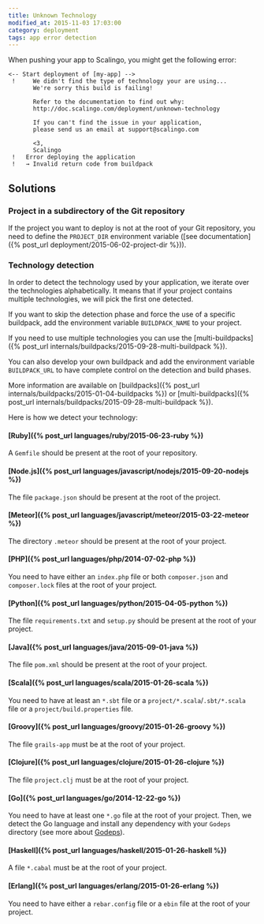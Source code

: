 ```yaml
---
title: Unknown Technology
modified_at: 2015-11-03 17:03:00
category: deployment
tags: app error detection
---
```


When pushing your app to Scalingo, you might get the following error:

```text
<-- Start deployment of [my-app] -->
 !     We didn't find the type of technology your are using...
       We're sorry this build is failing!

       Refer to the documentation to find out why:
       http://doc.scalingo.com/deployment/unknown-technology

       If you can't find the issue in your application,
       please send us an email at support@scalingo.com

       <3,
       Scalingo
 !   Error deploying the application
 !   → Invalid return code from buildpack
```

## Solutions

### Project in a subdirectory of the Git repository

If the project you want to deploy is not at the root of your Git repository,
you need to define the `PROJECT_DIR` environment variable ([see
documentation]({% post_url deployment/2015-06-02-project-dir %})).

### Technology detection

In order to detect the technology used by your application, we iterate over the
technologies alphabetically. It means that if your project contains multiple
technologies, we will pick the first one detected.

If you want to skip the detection phase and force the use of a specific
buildpack, add the environment variable `BUILDPACK_NAME` to your project.

If you need to use multiple technologies you can use the [multi-buildpacks]({%
post_url internals/buildpacks/2015-09-28-multi-buildpack %}).

You can also develop your own buildpack and add the environment variable
`BUILDPACK_URL` to have complete control on the detection and build phases.

More information are available on [buildpacks]({% post_url
internals/buildpacks/2015-01-04-buildpacks %}) or [multi-buildpacks]({%
post_url internals/buildpacks/2015-09-28-multi-buildpack %}).

Here is how we detect your technology:

#### [Ruby]({% post_url languages/ruby/2015-06-23-ruby %})

A `Gemfile` should be present at the root of your repository.

#### [Node.js]({% post_url languages/javascript/nodejs/2015-09-20-nodejs %})

The file `package.json` should be present at the root of the project.

#### [Meteor]({% post_url languages/javascript/meteor/2015-03-22-meteor %})

The directory `.meteor` should be present at the root of your project.

#### [PHP]({% post_url languages/php/2014-07-02-php %})

You need to have either an `index.php` file or both `composer.json` and `composer.lock` files at the root of your project.

#### [Python]({% post_url languages/python/2015-04-05-python %})

The file `requirements.txt` and `setup.py` should be present at the root of your project.

#### [Java]({% post_url languages/java/2015-09-01-java %})

The file `pom.xml` should be present at the root of your project.

#### [Scala]({% post_url languages/scala/2015-01-26-scala %})

You need to have at least an `*.sbt` file or a `project/*.scala`/`.sbt/*.scala` file or a `project/build.properties` file.

#### [Groovy]({% post_url languages/groovy/2015-01-26-groovy %})

The file `grails-app` must be at the root of your project.

#### [Clojure]({% post_url languages/clojure/2015-01-26-clojure %})

The file `project.clj` must be at the root of your project.

#### [Go]({% post_url languages/go/2014-12-22-go %})

You need to have at least one `*.go` file at the root of your project.
Then, we detect the Go language and install any dependency with your `Godeps` directory (see more about [Godeps](https://github.com/tools/godep)).

#### [Haskell]({% post_url languages/haskell/2015-01-26-haskell %})

A file `*.cabal` must be at the root of your project.

#### [Erlang]({% post_url languages/erlang/2015-01-26-erlang %})

You need to have either a `rebar.config` file or a `ebin` file at the root of your project.

